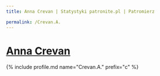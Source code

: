 ```yaml
---
title: Anna Crevan | Statystyki patronite.pl | Patromierz

permalink: /Crevan.A.
---
```


# [Anna Crevan](https://patronite.pl/Crevan.A.)

{% include profile.md name="Crevan.A." prefix="c" %}
